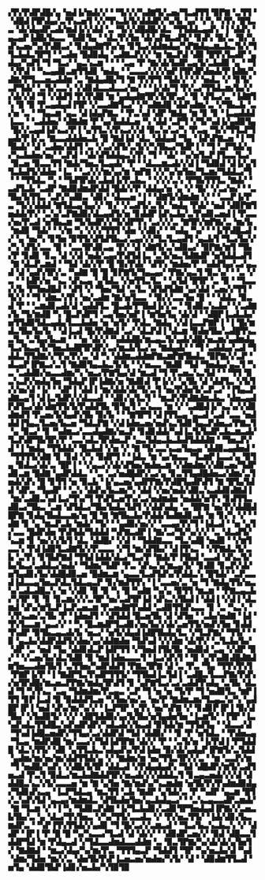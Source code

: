 ▞▛▞▛▟▛▟█▞▄▝▅▟▐▞▆▟▞▞▝▝▜▞▞▞▚▟▇▜▞▃▅▞▜▃▟▜▜▝▉▛▇▝▃▜▜▝▝▟█▟▐▜▛▟▄▞▃▜▚▃▅▜▝▞▞▜▚▃▙▜▞▟▟▟▛▞▚▞▙▝▄▞▝▞▚▝▚▜▚▝█▜▃▃▝▟▞▟▄▟▛▃▟▞▆▟▐▞▞▟▟▝▃▝▜▞▞▟█▟█▞▟▃▝▜▜▟▟▃▄▟▚▝▐▝▟▟▚▝▄▃▄▛▐▟█▞▙▃▃▝▜▟▊▜▄▝▝▟▃▜▚▜▅▝▟▞▄▛▇▃▟▜▞▝▊▟▚▝█▞▃▝▉▞▚▟▚▃▅▞▚▞▛▟▉▃▞▝▊▟▄▟▇▜▚▞▅▝▊▜▃▞▟▟▆▟▄▞▚▛▇▟▄▃▆▃▙▃▜▞▞▜▜▃▙▟▃▜▛▜▝▝▃▟▅▝█▟▉▟▄▝▃▟▇▃▛▞▞▝▆▝▆▃▛▟▝▟▉▝█▜▚▜▃▟▛▝▄▟▄▞▚▟▜▝▜▝▜▃▞▝▄▃▚▃▆▝▝▝▝▃▄▝▛▝▇▞▟▞▙▟▛▃▄▜▞▃▙▟▉▝▄▝▝▜▝▞▛▟▝▝▚▃▄▟▊▃▆▜▜▟▊▝▅▟▄▝▝▃▃▃▞▞▞▞▅▛▐▜▛▟▛▟▅▟▞▛▐▟▇▞▚▟▇▞▛▜▃▃▅▃▟▟▆▝▃▝▇▟▄▟█▞▜▝▇▝▛▞▛▜▝▜▟▞▞▝▞▝▅▟▃▝▞▝▊▜▞▃▛▜▟▞▝▃▜▞▃▃▚▝▞▟▊▟▃▃▟▃▃▞▅▞▝▝▐▞▟▞▜▝▛▞▃▞▜▜▟▃▆▞▙▞▞▞▟▞▞▟▝▜▝▞▟▟▜▝▛▞▛▟█▝▆▝▄▟▄▟▇▜▛▞▙▜▛▃▞▝▉▝▟▜▃▞▃▝▐▟▇▜▚▝▉▝▉▝▛▃▄▟▄▟▐▜▛▝▞▃▃▟▇▜▃▞▝▞▚▟▇▟█▝▟▟▚▟▆▞▃▝▞▜▙▃▙▝▃▞▅▝▃▝▝▜▄▃▆▝▄▃▝▟▐▟▄▛▇▃▝▝▛▃▚▟▝▟▛▝▇▟▄▝▆▝▊▝▊▝▐▃▄▟▟▟▐▃▃▝▝▃▟▟▅▞▝▟▇▟▆▝▛▝▄▞▙▟▟▃▅▝▚▝▟▟▝▃▛▜▝▞▜▞▚▟▐▞▄▟▉▜▄▝█▞▞▃▄▟▐▟▚▃▞▛▐▝▄▜▜▃▚▜▚▃▞▞▟▝▉▃▚▞▃▞▚▝▛▃▄▝▜▞▞▜▜▃▛▜▄▟▞▛▐▞▃▝▇▃▃▟▟▟▅▃▙▝█▝▇▟▐▟▝▟▃▝▟▟▄▟▝▜▄▝▐▟▚▛▇▃▅▝▐▝▜▜▙▟▞▝▟▝▃▟▅▞▟▟▜▝▃▝▞▃▞▟▜▞▃▜▞▞▚▜▙▃▞▜▟▛▐▝▝▜▝▃▛▜▟▞▄▞▚▃▙▟▅▞▅▞▝▃▛▟▝▝▟▞▟▜▟▟▄▃▚▜▚▝▜▝▝▟▞▝▚▞▅▜▃▛▐▜▃▃▜▃▞▝▉▃▅▝▉▃▃▜▜▝▇▟▞▜▅▃▜▃▄▟▞▝▛▝▝▟▃▃▆▃▟▞▞▟▐▝▜▟▉▟▝▟▐▞▄▜▜▃▙▟▜▞▟▟▅▝▐▃▝▝▃▞▞▞▆▞▄▞▆▝▅▛▇▝▞▞▚▞▅▜▅▞▜▃▆▞▜▟▟▃▞▜▝▝▝▜▜▟▃▝▚▝▝▜▟▜▛▟▞▃▙▟▐▞▛▃▙▃▝▝▞▞▞▃▚▝▛▜▙▜▜▜▃▝▇▟▞▝▃▟▜▃▙▝▃▟▛▝▇▟▉▟▆▟▛▟▟▝█▟▞▞▛▝▟▟▄▞▅▝▄▝▞▝█▞▝▞▃▞▅▞▝▝▃▜▙▞▙▜▜▃▝▃▛▞▚▟▉▃▝▟▊▞▝▟▃▃▅▝▐▝▝▟▇▜▞▟▆▟▆▝▞▝▝▃▃▛▐▞▛▃▝▜▞▞▟▟▟▝▇▜▟▃▄▜▄▞▞▝▊▞▝▞▃▟▜▞▃▜▞▝▅▟▄▝▛▟▞▝▅▟▝▟▉▛▇▜▅▟▟▞▛▞▝▃▚▞▃▛▇▟▉▞▟▃▄▟▜▞▅▝▊▟▟▛▐▟▚▃▙▞▃▜▚▟▊▃▅▟▐▝▛▃▃▞▅▞▛▃▟▝▅▜▙▃▆▝▜▞▙▟▛▞▞▜▞▟▛▜▚▝▃▞▞▞▃▝▇▜▛▞▆▛▇▞▃▝▆▞▙▝▆▟▉▝▜▟▞▝▝▞▆▝▚▝▞▞▞▜▜▜▝▟▅▝▞▟▊▞▝▝▚▟▄▝▚▞▝▝▐▞▛▟█▃▟▝▞▝▄▝▅▞▚▝▊▜▅▝▉▜▜▞▟▜▟▜▙▃▞▃▄▞▞▞▜▃▜▃▄▟▜▝▄▃▙▜▝▜▃▞▙▞▞▞▚▝▟▜▞▃▃▝█▝▝▃▃▜▛▟▊▃▄▝▛▞▝▟▝▟▇▜▞▃▚▟▉▃▞▝▉▛▇▞▆▜▝▜▙▞▛▝▊▟▊▝▊▃▝▟▝▞▟▝▅▟▞▃▄▞▛▟▜▟▐▃▝▃▜▞▅▃▜▟▇▟▛▝▅▜▟▟▃▟▜▝▇▝▟▃▛▃▆▟▝▝▜▟▝▟▞▞▛▝█▝▉▞▛▟▞▝▟▜▚▝▆▟▅▞▛▝▚▟▟▜▄▞▃▞▄▃▟▝▟▝▄▟▚▜▛▞▃▝▚▟▇▝█▝█▝▊▛▇▜▞▜▄▃▄▞▝▛▇▞▄▃▜▝▉▃▚▞▝▝▃▝▞▃▝▝▐▟▛▞▅▝▚▃▝▟▚▃▄▝▄▜▟▃▝▞▅▜▜▃▜▃▝▝▄▜▟▝█▜▛▝▃▝▉▝▝▜▃▃▞▞▙▝▛▜▅▟█▟▝▝▟▜▝▞▝▜▅▞▜▟▝▃▜▃▝▟▜▟▜▟▇▝▄▞▟▟▝▃▅▞▞▜▜▝▜▞▞▝▝▜▝▟▆▃▚▜▚▝▅▞▃▟▆▝▇▞▅▜▃▃▝▝▉▞▞▃▃▜▅▝█▝▝▝▟▟▃▝▉▃▟▝▛▝▝▃▆▟▊▃▟▞▟▝▄▟▟▜▃▝█▃▟▞▛▜▙▟▐▞▞▃▝▝▊▟▉▃▚▃▙▞▝▞▃▟▇▞▙▝▜▞▆▟█▝▚▝█▃▛▟▛▜▝▃▄▜▅▞▅▛▐▝▆▜▅▜▄▝▟▞▟▝▝▟█▛▐▃▟▃▙▞▅▜▜▟▉▜▟▃▄▟▄▜▃▃▙▟▅▝▅▝▅▜▞▝▛▟▃▝▇▟▄▝▞▟▐▃▃▛▇▛▐▝▐▝█▞▆▟▃▜▙▞▙▞▙▝▝▟▐▃▟▝█▞▛▟▇▟▝▃▞▝▟▃▛▟▐▝▟▃▆▝▉▟▅▜▙▞▃▟█▜▚▃▃▜▄▝▃▜▄▞▙▃▆▝▝▝▅▝▟▞▞▝▚▟▟▟█▞▆▃▄▃▜▞▄▟▞▟█▞▅▃▆▞▄▟▆▟▄▜▃▞▙▃▄▜▞▜▅▃▙▟█▜▛▟▛▞▃▞▆▃▙▜▃▞▃▝▇▟▄▟▞▝▝▜▝▃▟▟▄▞▃▟▝▜▟▟▃▜▜▟▇▞▞▜▚▞▛▞▃▝▟▝▚▝▟▟▆▃▟▟▆▛▇▃▆▛▇▜▙▟▃▝▉▛▇▞▞▃▛▝▟▃▄▛▐▛▇▃▞▃▜▝▇▟▉▜▄▃▙▃▜▞▙▝▝▞▅▃▃▝▇▟▉▝▜▟▝▜▅▟▄▞▄▃▜▝▚▃▝▃▟▟▉▞▅▃▃▟▆▞▚▝▅▃▞▛▇▜▄▞▟▝▆▃▟▝▜▝▛▃▅▃▚▃▜▟▝▝▝▜▜▝▉▃▚▃▛▞▅▟▄▜▅▝▜▟▄▛▐▛▐▟▇▞▅▝▇▟▊▟▝▛▐▞▞▝▄▜▙▝▟▝▟▟▜▃▝▞▙▜▞▞▅▞▟▝▐▞▝▝▟▛▐▝▟▟▐▝▆▞▟▟▞▟▞▜▞▃▜▝▅▞▛▟▅▜▞▃▛▃▞▝▐▜▄▃▛▟▇▃▄▜▝▟▐▃▜▟▛▞▞▟▃▃▟▝▝▟▊▞▄▜▃▜▝▝▆▃▛▞▛▟▇▟▆▃▙▃▝▟▅▃▄▟▛▟▜▃▞▟▞▟▆▜▜▞▙▜▚▟▟▜▙▝▉▜▄▜▝▃▚▃▃▝▆▝▞▝▃▟█▟▐▞▚▃▚▞▞▟▊▟▆▟▜▝▛▃▅▞▙▜▄▟▚▜▙▝▉▞▙▝▝▝▇▜▛▜▝▟▐▜▜▃▄▝▄▃▟▝▃▟▝▃▃▝▅▟▟▟▐▜▄▃▜▃▅▞▙▃▅▝▜▟▃▛▇▝▞▟▐▟▅▃▅▞▅▟▚▃▜▟▊▜▄▃▛▟▅▃▞▛▇▃▜▝▄▝▉▃▞▝▊▝▚▟▆▃▞▃▃▟▄▟▇▞▅▃▛▝▊▟▊▟▟▞▚▟▐▃▜▞▙▟▛▃▙▃▆▃▟▞▜▃▛▟▛▜▙▜▛▞▛▝▃▃▚▟▃▜▛▟▅▃▛▝▄▃▜▟▄▃▙▃▙▟▜▟▟▟▇▝▝▜▅▃▛▞▟▝▐▝▆▟▄▝▜▜▟▟▞▝█▃▙▟▝▞▅▝▞▝▇▝▜▞▃▃▚▃▄▜▄▃▄▝▟▟▉▃▄▟▅▟▝▝▜▜▜▜▞▟▇▝▊▝▊▟▝▞▚▝▉▟▛▜▝▝▐▟▃▝▆▝▄▞▆▃▃▝▜▃▆▛▐▃▃▞▄▝▉▜▄▝▉▟▃▞▟▞▃▝█▛▐▝▝▞▄▃▞▞▟▞▟▜▅▞▆▟▅▃▆▝▞▟▆▟▆▞▞▟▉▃▅▞▜▟▛▟▊▃▆▝█▟▇▝▄▟▛▟▟▃▝▝▃▝▃▞▅▟█▟▛▞▃▞▄▝▊▃▜▜▄▟█▟▅▃▞▟▆▞▃▜▅▟▞▟▚▝█▝▊▜▜▝▅▝▉▃▙▝▐▞▄▃▅▞▄▟▛▛▇▞▛▟█▜▄▟▛▟▜▝▇▝█▜▄▜▟▟▝▟▛▃▝▜▄▟▛▝▝▃▚▝▟▟▚▞▙▃▆▞▚▝▟▟▝▞▅▞▅▟▞▟▉▃▚▃▟▟▊▟▇▟▐▝▆▞▃▟▉▃▚▟▐▃▞▜▚▞▜▝▛▟▜▃▅▜▚▞▃▞▅▟▆▟▅▝▅▟▟▞▅▜▚▝▊▟▜▜▃▟▉▃▞▜▙▃▝▃▆▝▟▜▟▃▞▜▙▞▙▟▃▜▟▜▝▞▟▟▚▟▄▝▃▝█▛▇▝▅▞▛▞▟▟█▟█▛▇▝▊▟▄▜▙▟▃▃▆▞▅▝█▝▇▝▇▜▙▃▙▞▛▟▟▞▙▟▇▟▊▃▙▝▆▝▊▞▚▝▞▝▝▟▇▝▊▝▄▝▆▃▛▃▙▝▆▟▞▝▜▞▝▝▄▟▉▞▅▞▞▝▃▃▄▞▛▞▜▝▐▟▃▟▝▝▅▝▄▜▞▃▃▝█▟▛▟▅▝▛▟▜▟▞▜▟▟▟▝▚▛▇▃▟▛▐▝▇▞▃▞▜▞▚▞▞▞▝▃▝▟▃▟▜▞▚▃▆▝▊▝▅▞▞▞▙▜▝▟▃▝▟▟█▞▝▞▟▝▝▜▟▟▇▃▃▝▜▃▚▟█▝▅▟▉▝▝▞▆▜▃▃▚▝▛▟▐▟▉▜▃▟▇▜▞▞▛▃▃▃▝▞▜▝▆▞▟▜▙▞▝▟▐▜▚▃▝▝▞▛▇▟▃▜▞▃▙▝▃▜▚▝▊▜▙▛▇▟▝▜▜▟▐▟▟▞▟▃▞▜▃▞▛▝▇▟▞▛▐▜▙▟▝▃▃▟▝▟▚▃▜▞▙▞▙▃▞▃▟▟▃▞▅▟▞▝▜▟▆▞▜▟▛▝▛▃▝▟▚▃▚▞▆▃▄▜▞▝▊▟▉▝▊▃▛▞▟▞▅▜▄▟▊▞▙▞▟▟█▟▉▃▅▝█▟▆▃▆▝▄▃▃▜▃▟▜▟▚▞▛▟▟▃▚▝█▜▟▞▝▃▛▃▃▟▐▟▃▃▄▜▅▃▛▟▃▜▟▃▄▃▛▝▊▞▆▟▜▜▚▝▐▝▃▃▅▞▃▝▅▝▜▝▇▟▄▜▜▞▅▃▚▞▃▟▃▟█▃▚▝▅▝▞▟▊▝▉▝▉▝▚▝█▝▚▟▇▝▚▞▄▝▉▜▜▝▆▃▆▝▝▛▇▃▄▃▙▞▚▜▛▝▊▝▊▝▊▃▆▞▞▞▃▜▛▝▅▞▃▟▜▛▐▟▝▟▚▃▚▜▙▟▐▝▟▟▐▝▞▟▐▝▟▃▆▟▝▟▚▞▆▜▃▛▐▃▛▃▅▃▆▝▛▃▅▟▇▜▚▟▟▝▃▟▉▜▜▟▚▃▃▝▊▝▃▝▚▃▚▝▚▜▚▃▅▞▃▜▙▝▛▝▐▟▅▟▜▝▝▟▜▟▟▝█▃▅▜▙▝▟▝▟▜▅▝▝▃▙▞▅▟▇▝▐▟▝▜▚▜▃▃▆▝▄▃▞▞▝▝▚▝█▃▆▟▛▜▃▟▊▞▅▞▙▞▞▟▞▃▅▜▜▞▅▟▚▜▅▝▊▟▟▜▚▟▛▝▉▜▙▃▄▃▟▞▙▝▅▃▞▝▅▜▞▟▄▟▐▟█▜▙▟▄▜▃▝▞▜▃▛▇▞▝▜▜▞▝▝▉▝▄▃▙▞▟▟▛▟▟▜▞▟▅▞▄▞▟▟▇▟▅▝▜▟▚▟▝▞▞▟▆▝▟▞▛▞▝▃▜▃▙▞▙▞▝▟▛▝▃▝▅▟▝▜▄▝▟▟▊▟▃▛▐▟▛▜▜▝▞▜▅▟▐▜▙▜▙▝▅▟▉▟▝▃▄▝▞▟▛▝▉▞▝▝▞▃▅▞▙▞▟▃▜▟▉▝▉▝▆▟▐▟▅▃▃▃▜▝▐▃▞▟▚▜▝▝▉▝▄▜▚▟▊▟█▟▇▟▆▜▅▃▃▟▅▜▙▜▝▃▜▜▅▞▚▟▛▟▟▜▝▛▇▃▜▛▇▝▟▝▃▝▛▃▝▜▄▝▜▜▚▜▚▜▝▛▇▛▐▞▛▝▐▝▇▟▛▜▃▜▚▟▛▜▜▜▞▝▜▜▙▟▐▃▜▟▐▝▃▟█▃▜▃▃▛▇▞▛▟▚▞▅▜▛▟█▞▆▃▅▃▛▛▇▞▆▟▄▜▛▟▜▝▊▝▄▛▇▜▃▞▃▞▃▟▟▜▚▟▄▝▃▜▙▝▟▃▟▝▜▝▚▜▚▃▝▃▄▝▜▟▆▟▆▞▛▃▄▃▝▃▛▝▜▝▅▝▅▝▜▞▛▝▜▝▅▟▉▜▃▝▆▛▐▜▜▝▊▛▐▃▟▝▉▝▉▟▟▟▜▃▅▝▚▜▅▞▅▞▃▝▅▞▛▝▇▟▆▃▆▞▜▃▄▃▚▞▚▝▄▟█▛▐▛▐▝▅▟▝▟▚▞▆▞▚▞▞▝▐▃▛▜▛▝▄▜▚▝▅▞▚▛▇▝▞▝▊▟▊▛▐▛▐▝▉▞▟▜▙▞▝▞▙▟▉▜▞▝▞▞▝▟█▜▟▟▉▞▄▞▙▜▙▞▅▜▄▟▅▜▅▝▐▃▆▜▞▝▐▜▛▝▐▃▚▟▚▟▃▜▜▟█▃▚▟▚▟▛▟▛▞▚▟▃▟▞▞▙▃▟▝▉▜▟▞▆▝▜▜▟▜▄▝▝▟▃▃▞▟▝▜▚▟▐▟█▃▅▟▛▞▜▜▄▞▃▞▟▟▛▟▝▜▟▝▟▟▉▞▝▝▊▝▛▝▅▜▟▃▝▝▛▟▅▃▄▝▜▃▄▝▆▟▛▟█▝▆▞▃▃▞▞▜▟▐▟▜▛▇▝▟▞▞▝▛▝▝▃▜▞▅▝▐▞▛▟▐▝▛▜▟▟█▝▟▃▚▜▜▞▝▟▊▝▄▜▜▃▙▃▚▟▄▟▚▞▛▟▐▟▅▝▉▞▟▞▄▟▄▛▐▛▇▜▞▃▜▟▟▝▄▟▆▞▆▞▅▞▆▞▟▟▜▜▟▞▄▝▞▝▇▟▆▞▆▝▅▞▜▜▃▜▛▞▞▃▝▝▆▝▃▃▛▞▆▝▜▝▅▟█▞▚▟▚▝▞▟█▞▙▜▛▝▟▟▃▟▝▞▛▟▄▟▄▟▚▝▜▟▝▟█▟▛▞▆▜▞▃▟▜▅▃▟▝▛▃▜▝▉▟▃▞▆▃▙▟▇▟▟▜▛▞▅▃▟▞▞▞▟▟▟▃▜▝▊▃▄▃▅▟▞▞▞▟▝▟▟▟█▃▚▃▚▜▞▃▃▃▅▝▆▝▇▝▄▜▅▝▇▞▆▟▚▞▚▃▆▟▆▝▅▜▙▜▚▜▚▟▆▟▉▟▄▞▜▟▊▟▚▃▄▝▐▃▛▜▟▃▄▝▆▃▜▜▝▃▙▝▇▟▛▝▄▜▟▞▃▝▛▝▚▟▛▝▄▃▆▝█▜▞▃▚▟▚▜▟▝▄▃▄▞▆▟▆▟▃▝▟▜▙▟▅▜▅▞▄▃▙▟▄▃▞▝▝▃▚▃▄▃▃▟▛▃▆▟▞▝▇▝▜▃▆▝▞▝▐▝▚▝▜▟▉▃▛▟▇▝▐▞▜▃▙▟▊▞▃▟▊▜▛▜▅▟▄▟▐▛▇▞▞▃▅▃▙▜▙▞▃▝▄▝▟▃▞▜▚▜▅▃▝▞▚▞▜▜▞▃▃▟▃▝▞▝▛▞▅▃▜▜▞▝▐▟▞▟▊▞▙▃▆▟▛▃▝▝▚▛▐▜▚▜▜▟▞▞▄▟▊▝▜▝█▞▃▞▞▃▆▃▟▝▝▜▃▞▙▃▚▃▙▃▚▝▞▝▟▟▛▝▐▛▐▝▛▝█▝█▝▚▞▚▃▃▞▜▃▟▝▟▝▟▞▞▝▝▟▉▟▛▃▅▞▞▝▉▟▝▟█▃▃▜▟▟▛▜▟▝▆▝▛▟▄▃▟▝▞▜▟▃▃▟▆▟▃▃▟▟▆▝▃▝▉▃▜▛▇▞▚▞▟▞▟▞▄▜▅▜▞▝▇▟▇▟▝▝▆▃▞▟▄▞▚▞▆▞▛▃▝▜▜▜▄▃▛▝▜▟▟▜▝▜▛▝▚▞▅▃▙▞▟▝▚▟▝▟▆▞▜▟▅▝▆▞▞▃▝▟▅▜▙▜▚▛▐▃▅▃▅▞▅▟▅▞▚▜▞▝▟▝▝▟▉▟▆▜▜▃▟▝▅▜▄▝▟▟▉▜▙▛▐▟▊▞▅▃▙▞▚▜▉▜▉
